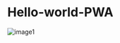 # Hello-world-PWA
![image1](url=https://users.metropolia.fi/~eeturo/Year-Three/PWA/Images/IMG_2733%20(1).png)
